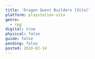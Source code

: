 ```yaml
---
title: 'Dragon Quest Builders [Vita]'
platform: playstation-vita
genre:
  - rpg
digital: true
physical: false
guide: false
pending: false
posted: 2018-02-14
---
```

